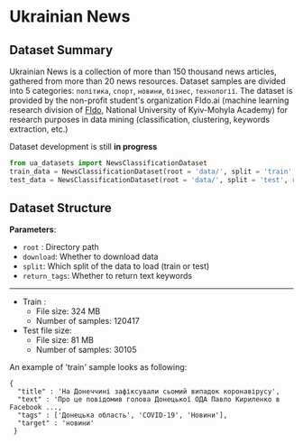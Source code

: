 # Ukrainian News

## Dataset Summary

Ukrainian News is a collection of more than 150 thousand news articles, gathered from more than 20 news resources. Dataset samples are divided into 5 categories: `політика`, `спорт`, `новини`, `бізнес`, `технології`. The dataset is provided by the non-profit student's organization FIdo.ai (machine learning research division of [FIdo](https://www.facebook.com/fido.naukma/), National University of Kyiv-Mohyla Academy) for research purposes in data mining (classification, clustering, keywords extraction, etc.)

Dataset development is still __in progress__


```python
from ua_datasets import NewsClassificationDataset
train_data = NewsClassificationDataset(root = 'data/', split = 'train', return_tags = True)
test_data = NewsClassificationDataset(root = 'data/', split = 'test', return_tags = True)
```

## Dataset Structure
__Parameters__: </br>
- `root` : Directory path
- `download`: Whether to download data
- `split`: Which split of the data to load (train or test)
- `return_tags`: Whether to return text keywords

----- 
 - Train :
    - File size: 324 MB
    - Number of samples: 120417 
 - Test file size: 
    - File size: 81 MB
    - Number of samples: 30105

An example of 'train' sample looks as following:

```
{
  "title" : 'На Донеччині зафіксували сьомий випадок коронавірусу',
  "text" : 'Про це повідомив голова Донецької ОДА Павло Кириленко в Facebook ...,
  "tags" : ['Донецька область', 'COVID-19', 'Новини'],
  "target" : 'новини'
 }
```

